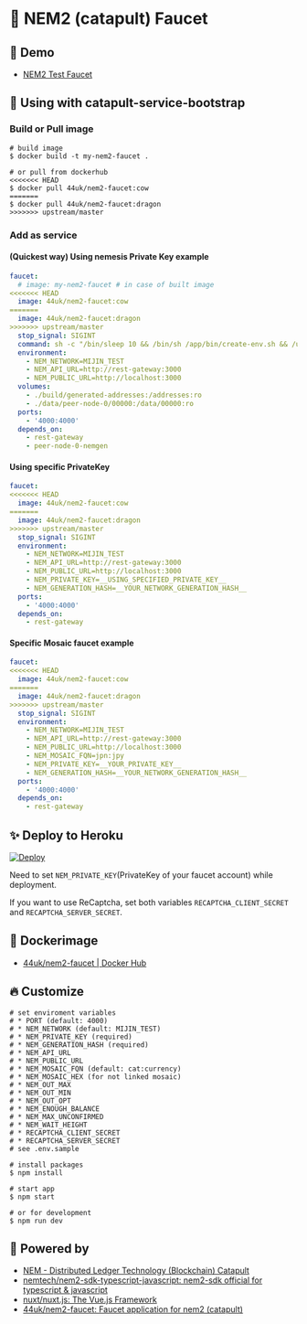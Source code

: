 # :potable_water: NEM2 (catapult) Faucet

## :heartbeat: Demo

- [NEM2 Test Faucet](http://test-nem2-faucet.44uk.net/)

## :handshake: Using with catapult-service-bootstrap

### Build or Pull image

```console
# build image
$ docker build -t my-nem2-faucet .

# or pull from dockerhub
<<<<<<< HEAD
$ docker pull 44uk/nem2-faucet:cow
=======
$ docker pull 44uk/nem2-faucet:dragon
>>>>>>> upstream/master
```

### Add as service

#### (Quickest way) Using nemesis Private Key example

```yaml:docker-compose.yml
faucet:
  # image: my-nem2-faucet # in case of built image
<<<<<<< HEAD
  image: 44uk/nem2-faucet:cow
=======
  image: 44uk/nem2-faucet:dragon
>>>>>>> upstream/master
  stop_signal: SIGINT
  command: sh -c "/bin/sleep 10 && /bin/sh /app/bin/create-env.sh && /usr/local/bin/npm start"
  environment:
    - NEM_NETWORK=MIJIN_TEST
    - NEM_API_URL=http://rest-gateway:3000
    - NEM_PUBLIC_URL=http://localhost:3000
  volumes:
    - ./build/generated-addresses:/addresses:ro
    - ./data/peer-node-0/00000:/data/00000:ro
  ports:
    - '4000:4000'
  depends_on:
    - rest-gateway
    - peer-node-0-nemgen
```

#### Using specific PrivateKey

```yaml:docker-compose.yml
faucet:
<<<<<<< HEAD
  image: 44uk/nem2-faucet:cow
=======
  image: 44uk/nem2-faucet:dragon
>>>>>>> upstream/master
  stop_signal: SIGINT
  environment:
    - NEM_NETWORK=MIJIN_TEST
    - NEM_API_URL=http://rest-gateway:3000
    - NEM_PUBLIC_URL=http://localhost:3000
    - NEM_PRIVATE_KEY=__USING_SPECIFIED_PRIVATE_KEY__
    - NEM_GENERATION_HASH=__YOUR_NETWORK_GENERATION_HASH__
  ports:
    - '4000:4000'
  depends_on:
    - rest-gateway
```

#### Specific Mosaic faucet example

```yaml:docker-compose.yml
faucet:
<<<<<<< HEAD
  image: 44uk/nem2-faucet:cow
=======
  image: 44uk/nem2-faucet:dragon
>>>>>>> upstream/master
  stop_signal: SIGINT
  environment:
    - NEM_NETWORK=MIJIN_TEST
    - NEM_API_URL=http://rest-gateway:3000
    - NEM_PUBLIC_URL=http://localhost:3000
    - NEM_MOSAIC_FQN=jpn:jpy
    - NEM_PRIVATE_KEY=__YOUR_PRIVATE_KEY__
    - NEM_GENERATION_HASH=__YOUR_NETWORK_GENERATION_HASH__
  ports:
    - '4000:4000'
  depends_on:
    - rest-gateway
```

## :sparkles: Deploy to Heroku

[![Deploy](https://www.herokucdn.com/deploy/button.svg)](https://heroku.com/deploy)

Need to set `NEM_PRIVATE_KEY`(PrivateKey of your faucet account) while deployment.

If you want to use ReCaptcha, set both variables `RECAPTCHA_CLIENT_SECRET` and `RECAPTCHA_SERVER_SECRET`.

## :whale: Dockerimage

- [44uk\/nem2-faucet | Docker Hub](https://hub.docker.com/r/44uk/nem2-faucet)

## :fire: Customize

```shell
# set enviroment variables
# * PORT (default: 4000)
# * NEM_NETWORK (default: MIJIN_TEST)
# * NEM_PRIVATE_KEY (required)
# * NEM_GENERATION_HASH (required)
# * NEM_API_URL
# * NEM_PUBLIC_URL
# * NEM_MOSAIC_FQN (default: cat:currency)
# * NEM_MOSAIC_HEX (for not linked mosaic)
# * NEM_OUT_MAX
# * NEM_OUT_MIN
# * NEM_OUT_OPT
# * NEM_ENOUGH_BALANCE
# * NEM_MAX_UNCONFIRMED
# * NEM_WAIT_HEIGHT
# * RECAPTCHA_CLIENT_SECRET
# * RECAPTCHA_SERVER_SECRET
# see .env.sample

# install packages
$ npm install

# start app
$ npm start

# or for development
$ npm run dev
```

## :muscle: Powered by

- [NEM - Distributed Ledger Technology (Blockchain) Catapult](https://www.nem.io/catapult/)
- [nemtech/nem2\-sdk\-typescript\-javascript: nem2\-sdk official for typescript & javascript](https://github.com/nemtech/nem2-sdk-typescript-javascript)
- [nuxt/nuxt\.js: The Vue\.js Framework](https://github.com/nuxt/nuxt.js)
- [44uk/nem2\-faucet: Faucet application for nem2 \(catapult\)](https://github.com/44uk/nem2-faucet)
